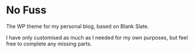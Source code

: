 No Fuss
====================

The WP theme for my personal blog, based on Blank Slate.

I have only customised as much as I needed for my own purposes, but feel free to
complete any missing parts.